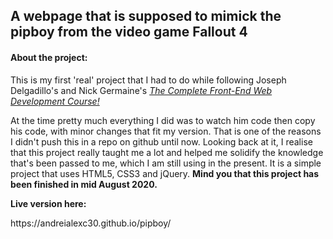<h2>A webpage that is supposed to mimick the pipboy from the video game Fallout 4</h2>
<h4>About the project:</h4>
<p>This is my first 'real' project that I had to do while following Joseph Delgadillo's and Nick Germaine's <i><a href="https://www.udemy.com/course/front-end-web-development/">The Complete Front-End Web Development Course!</a></i></p>
<p>At the time pretty much everything I did was to watch him code then copy his code, with minor changes that fit my version. That is one of the reasons I didn't push this in a repo on github until now. Looking back at it, I realise that this project really taught me a lot and helped me solidify the knowledge that's been passed to me, which I am still using in the present. It is a simple project that uses HTML5, CSS3 and jQuery. <strong>Mind you that this project has been finished in mid August 2020.</strong></p>
<p><strong>Live version here: </strong></p> https://andreialexc30.github.io/pipboy/
